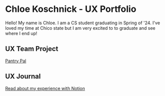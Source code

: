 # Chloe Koschnick - UX Portfolio

Hello! My name is Chloe. I am a CS student graduating in Spring of '24.  I've loved my time at Chico state but I am very excited to to graduate and see where I end up!

## UX Team Project

[Pantry Pal](https://chicostate.github.io/UX-PantryPal/)

## UX Journal

[Read about my experience with Notion](j01/)
